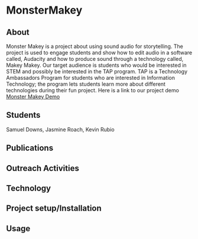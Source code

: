 # MonsterMakey

## About
Monster Makey is a project about using sound audio for storytelling. The project is used to engage students and show how to edit audio in a software called, Audacity and how to produce sound through a technology called, Makey Makey. Our target audience is students who would be interested in STEM and possibly be interested in the TAP program. TAP is a Technology Ambassadors Program for students who are interested in Information Technology; the program lets students learn more about different technologies during their fun project.
Here is a link to our project demo [Monster Makey Demo](Media/ProjectDemo.md) 

## Students
Samuel Downs,
Jasmine Roach,
Kevin Rubio


## Publications

## Outreach Activities

## Technology 

## Project setup/Installation

## Usage


